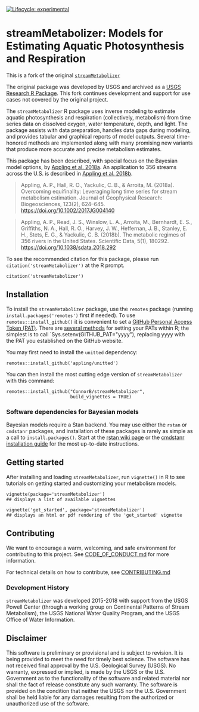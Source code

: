 <!-- badges: start -->
[![Lifecycle: experimental](https://img.shields.io/badge/lifecycle-experimental-orange.svg)](https://lifecycle.r-lib.org/articles/stages.html#experimental)
<!-- badges: end -->
# streamMetabolizer: Models for Estimating Aquatic Photosynthesis and Respiration

This is a fork of the original [`streamMetabolizer`](https://github.com/DOI-USGS/streamMetabolizer)

The original package was developed by USGS and archived as a [USGS Research R Package](https://owi.usgs.gov/R/packages.html#research). This fork continues development and support for use cases not covered by the original project.

The `streamMetabolizer` R package uses inverse modeling to estimate aquatic
photosynthesis and respiration (collectively, metabolism) from time series
data on dissolved oxygen, water temperature, depth, and light. The package
assists with data preparation, handles data gaps during modeling, and
provides tabular and graphical reports of model outputs. Several
time-honored methods are implemented along with many promising new variants
that produce more accurate and precise metabolism estimates.

This package has been described, with special focus on the Bayesian model options, by
[Appling et al. 2018a](https://doi.org/10.1002/2017JG004140). An application to 356
streams across the U.S. is described in [Appling et al. 2018b](https://doi.org/10.1038/sdata.2018.292).

> Appling, A. P., Hall, R. O., Yackulic, C. B., & Arroita, M. (2018a). Overcoming equifinality: Leveraging long time series for stream metabolism estimation. Journal of Geophysical Research: Biogeosciences, 123(2), 624–645. https://doi.org/10.1002/2017JG004140

> Appling, A. P., Read, J. S., Winslow, L. A., Arroita, M., Bernhardt, E. S., Griffiths, N. A., Hall, R. O., Harvey, J. W., Heffernan, J. B., Stanley, E. H., Stets, E. G., & Yackulic, C. B. (2018b). The metabolic regimes of 356 rivers in the United States. Scientific Data, 5(1), 180292. https://doi.org/10.1038/sdata.2018.292

To see the recommended citation for this package, please run `citation('streamMetabolizer')` at the R prompt.
```{r eval=TRUE}
citation('streamMetabolizer')
```

## Installation

To install the `streamMetabolizer` package, use the `remotes` package (running `install.packages('remotes')` first if needed). To use `remotes::install_github()` it is convenient to set a [GitHub Personal Access Token (PAT)](https://docs.github.com/en/authentication/keeping-your-account-and-data-secure/managing-your-personal-access-tokens). There are [several methods](https://usethis.r-lib.org/articles/git-credentials.html) for setting your PATs within R; the simplest is to call `Sys.setenv(GITHUB_PAT="yyyy"),
replacing yyyy with the PAT you established on the GitHub website.

You may first need to install the `unitted` dependency:
```{r, eval=FALSE}
remotes::install_github('appling/unitted')
```

You can then install the most cutting edge version of `streamMetabolizer` with this command:
```{r, eval=FALSE}
remotes::install_github("ConnorB/streamMetabolizer", 
                        build_vignettes = TRUE)
```

### Software dependencies for Bayesian models

Bayesian models require a Stan backend. You may use either the `rstan` or `cmdstanr` packages, and installation of these packages is rarely as simple as a call to `install.packages()`. Start at the [rstan wiki page](https://github.com/stan-dev/rstan/wiki) or the [cmdstanr installation guide](https://mc-stan.org/cmdstanr/articles/quick-start.html) for the most up-to-date instructions.


## Getting started

After installing and loading `streamMetabolizer`, run `vignette()` in R to see tutorials on getting started and customizing your metabolism models.
```{r eval=FALSE}
vignette(package='streamMetabolizer')
## displays a list of available vignettes

vignette('get_started', package='streamMetabolizer')
## displays an html or pdf rendering of the 'get_started' vignette
```

## Contributing

We want to encourage a warm, welcoming, and safe environment for contributing to this project. See [CODE_OF_CONDUCT.md](https://github.com/ConnorB/streamMetabolizer/blob/main/CODE_OF_CONDUCT.md) for more information.

For technical details on how to contribute, see [CONTRIBUTING.md](https://github.com/ConnorB/streamMetabolizer/blob/main/CONTRIBUTING.md)


### Development History

`streamMetabolizer` was developed 2015-2018 with support from the USGS Powell Center (through a working group on Continental Patterns of Stream Metabolism), the USGS National Water Quality Program, and the USGS Office of Water Information.


## Disclaimer

This software is preliminary or provisional and is subject to revision.
It is being provided to meet the need for timely best science. The
software has not received final approval by the U.S. Geological Survey
(USGS). No warranty, expressed or implied, is made by the USGS or the
U.S. Government as to the functionality of the software and related
material nor shall the fact of release constitute any such warranty. The
software is provided on the condition that neither the USGS nor the U.S.
Government shall be held liable for any damages resulting from the
authorized or unauthorized use of the software.
